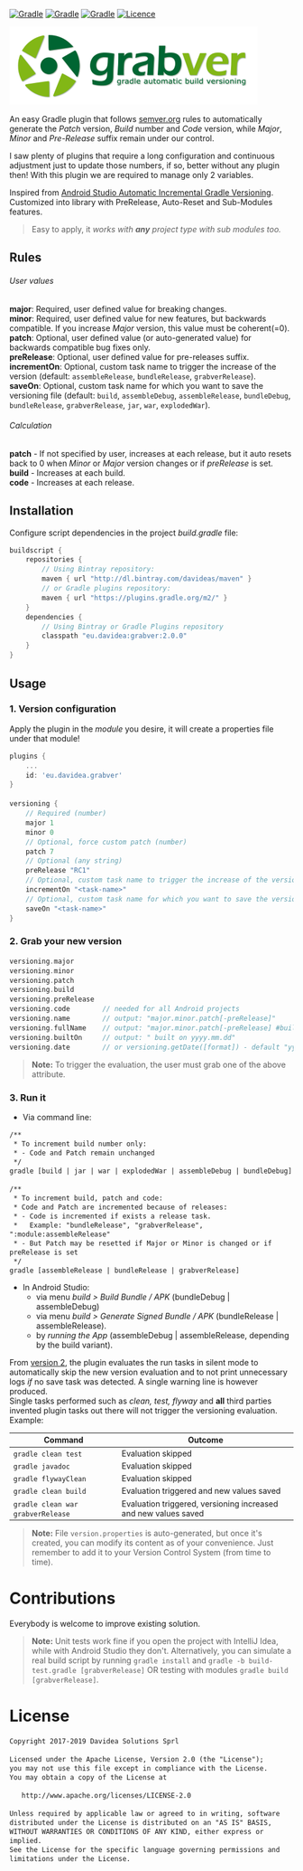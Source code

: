 [![Gradle](https://img.shields.io/badge/Gradle-Plugin-green.svg)](https://plugins.gradle.org/plugin/eu.davidea.grabver)
[![Gradle](https://img.shields.io/badge/Android-√-darkgreen.svg)](https://developer.android.com)
[![Gradle](https://img.shields.io/badge/Spring_Boot-√-darkgreen.svg)](https://spring.io/projects/spring-boot)
[![Licence](https://img.shields.io/badge/Licence-Apache2-blue.svg)](http://www.apache.org/licenses/LICENSE-2.0)

![Logo](./art/grabver.png)

An easy Gradle plugin that follows [semver.org](http://semver.org/) rules to
automatically generate the _Patch_ version, _Build_ number and _Code_ version, while _Major_,
_Minor_ and _Pre-Release_ suffix remain under our control.

I saw plenty of plugins that require a long configuration and continuous adjustment just to update
those numbers, if so, better without any plugin then! With this plugin we are required to manage
only 2 variables.

Inspired from <a href='https://andreborud.com/android-studio-automatic-incremental-gradle-versioning/'>Android Studio
Automatic Incremental Gradle Versioning</a>. Customized into library with PreRelease, Auto-Reset and Sub-Modules features.</p>

> Easy to apply, it _works with **any** project type with sub modules too._

## Rules
###### User values
**major**: Required, user defined value for breaking changes.<br>
**minor**: Required, user defined value for new features, but backwards compatible. If you increase _Major_ version, this value must be coherent(=0).<br>
**patch**: Optional, user defined value (or auto-generated value) for backwards compatible bug fixes only.<br>
**preRelease**: Optional, user defined value for pre-releases suffix.<br>
**incrementOn**: Optional, custom task name to trigger the increase of the version (default: `assembleRelease`, `bundleRelease`, `grabverRelease`).<br>
**saveOn**: Optional, custom task name for which you want to save the versioning file (default: `build`, `assembleDebug`, `assembleRelease`, `bundleDebug`, `bundleRelease`, `grabverRelease`, `jar`, `war`, `explodedWar`).

###### Calculation
**patch** - If not specified by user, increases at each release, but it auto resets back to 0 when _Minor_ or _Major_ version changes or if _preRelease_ is set.<br>
**build** - Increases at each build.<br>
**code** - Increases at each release.

## Installation
Configure script dependencies in the project _build.gradle_ file:
``` gradle
buildscript {
    repositories {
        // Using Bintray repository:
        maven { url "http://dl.bintray.com/davideas/maven" }
        // or Gradle plugins repository:
        maven { url "https://plugins.gradle.org/m2/" }
    }
    dependencies {
        // Using Bintray or Gradle Plugins repository
        classpath "eu.davidea:grabver:2.0.0"
    }
}
```

## Usage
### 1. Version configuration
Apply the plugin in the _module_ you desire, it will create a properties file under that module!
``` gradle
plugins {
    ...
    id: 'eu.davidea.grabver'
}

versioning {
    // Required (number)
    major 1
    minor 0
    // Optional, force custom patch (number)
    patch 7
    // Optional (any string)
    preRelease "RC1"
    // Optional, custom task name to trigger the increase of the version
    incrementOn "<task-name>"
    // Optional, custom task name for which you want to save the versioning file
    saveOn "<task-name>"
}
```

### 2. Grab your new version
``` gradle 
versioning.major
versioning.minor
versioning.patch
versioning.build
versioning.preRelease
versioning.code        // needed for all Android projects
versioning.name        // output: "major.minor.patch[-preRelease]"
versioning.fullName    // output: "major.minor.patch[-preRelease] #build built on yyyy.mm.dd"
versioning.builtOn     // output: " built on yyyy.mm.dd"
versioning.date        // or versioning.getDate([format]) - default "yyyy.mm.dd"
```
> **Note:** To trigger the evaluation, the user must grab one of the above attribute.

### 3. Run it
- Via command line:
```
/**
 * To increment build number only:
 * - Code and Patch remain unchanged
 */
gradle [build | jar | war | explodedWar | assembleDebug | bundleDebug]

/**
 * To increment build, patch and code:
 * Code and Patch are incremented because of releases:
 * - Code is incremented if exists a release task.
 *   Example: "bundleRelease", "grabverRelease", ":module:assembleRelease"
 * - But Patch may be resetted if Major or Minor is changed or if preRelease is set
 */
gradle [assembleRelease | bundleRelease | grabverRelease]
```
- In Android Studio:
  - via menu _build > Build Bundle / APK_ (bundleDebug | assembleDebug)
  - via menu _build > Generate Signed Bundle / APK_ (bundleRelease | assembleRelease).
  - by _running the App_ (assembleDebug | assembleRelease, depending by the build variant).

From [version 2](https://github.com/davideas/GrabVer/releases/tag/2.0.0), the plugin evaluates the run tasks
in silent mode to automatically skip the new version evaluation and to not print unnecessary logs _if_ no save task
was detected. A single warning line is however produced.<br>
Single tasks performed such as _clean, test, flyway_ and **all** third parties invented plugin
tasks out there will not trigger the versioning evaluation. Example:

|Command|Outcome|
|---|---|
|`gradle clean test`|Evaluation skipped|
|`gradle javadoc`|Evaluation skipped|
|`gradle flywayClean`|Evaluation skipped|
|`gradle clean build`|Evaluation triggered and new values saved|
|`gradle clean war grabverRelease`|Evaluation triggered, versioning increased and new values saved|

> **Note:** File `version.properties` is auto-generated, but once it's created, you can modify its content
as of your convenience. Just remember to add it to your Version Control System (from time to time).

# Contributions
Everybody is welcome to improve existing solution.

> **Note:** Unit tests work fine if you open the project with IntelliJ Idea, while with Android Studio
they don't. Alternatively, you can simulate a real build script by running `gradle install`
and `gradle -b build-test.gradle [grabverRelease]` OR testing with modules `gradle build [grabverRelease]`.

# License

    Copyright 2017-2019 Davidea Solutions Sprl

    Licensed under the Apache License, Version 2.0 (the "License");
    you may not use this file except in compliance with the License.
    You may obtain a copy of the License at

       http://www.apache.org/licenses/LICENSE-2.0

    Unless required by applicable law or agreed to in writing, software
    distributed under the License is distributed on an "AS IS" BASIS,
    WITHOUT WARRANTIES OR CONDITIONS OF ANY KIND, either express or implied.
    See the License for the specific language governing permissions and
    limitations under the License.
